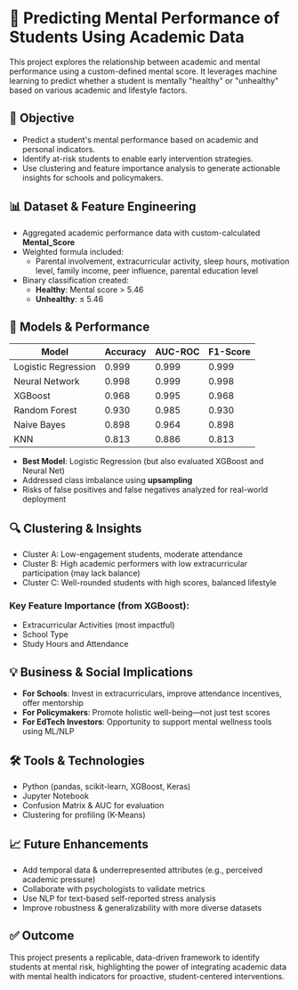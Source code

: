 # 🧠 Predicting Mental Performance of Students Using Academic Data

This project explores the relationship between academic and mental performance using a custom-defined mental score. It leverages machine learning to predict whether a student is mentally "healthy" or "unhealthy" based on various academic and lifestyle factors.


## 🎯 Objective

- Predict a student's mental performance based on academic and personal indicators.
- Identify at-risk students to enable early intervention strategies.
- Use clustering and feature importance analysis to generate actionable insights for schools and policymakers.


## 📊 Dataset & Feature Engineering

- Aggregated academic performance data with custom-calculated **Mental_Score**
- Weighted formula included:  
  - Parental involvement, extracurricular activity, sleep hours, motivation level, family income, peer influence, parental education level
- Binary classification created:
  - **Healthy**: Mental score > 5.46  
  - **Unhealthy**: ≤ 5.46


## 🧪 Models & Performance

| Model               | Accuracy | AUC-ROC | F1-Score |
|--------------------|----------|---------|----------|
| Logistic Regression| 0.999    | 0.999   | 0.999    |
| Neural Network      | 0.998    | 0.999   | 0.998    |
| XGBoost             | 0.968    | 0.995   | 0.968    |
| Random Forest       | 0.930    | 0.985   | 0.930    |
| Naive Bayes         | 0.898    | 0.964   | 0.898    |
| KNN                 | 0.813    | 0.886   | 0.813    |

- **Best Model**: Logistic Regression (but also evaluated XGBoost and Neural Net)
- Addressed class imbalance using **upsampling**
- Risks of false positives and false negatives analyzed for real-world deployment


## 🔍 Clustering & Insights

- Cluster A: Low-engagement students, moderate attendance
- Cluster B: High academic performers with low extracurricular participation (may lack balance)
- Cluster C: Well-rounded students with high scores, balanced lifestyle

### Key Feature Importance (from XGBoost):
- Extracurricular Activities (most impactful)
- School Type
- Study Hours and Attendance


## 💡 Business & Social Implications

- **For Schools**: Invest in extracurriculars, improve attendance incentives, offer mentorship
- **For Policymakers**: Promote holistic well-being—not just test scores
- **For EdTech Investors**: Opportunity to support mental wellness tools using ML/NLP


## 🛠 Tools & Technologies

- Python (pandas, scikit-learn, XGBoost, Keras)
- Jupyter Notebook
- Confusion Matrix & AUC for evaluation
- Clustering for profiling (K-Means)


## 📈 Future Enhancements

- Add temporal data & underrepresented attributes (e.g., perceived academic pressure)
- Collaborate with psychologists to validate metrics
- Use NLP for text-based self-reported stress analysis
- Improve robustness & generalizability with more diverse datasets


## ✅ Outcome

This project presents a replicable, data-driven framework to identify students at mental risk, highlighting the power of integrating academic data with mental health indicators for proactive, student-centered interventions.
